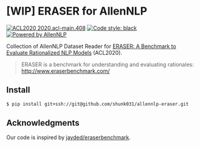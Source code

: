 # [WIP] ERASER for AllenNLP 

<a href="https://www.aclweb.org/anthology/2020.acl-main.408/"><img alt="ACL2020 2020.acl-main.408" src="https://img.shields.io/badge/ACL2020-2020.acl--main.408-red"></a>
<a href="https://github.com/psf/black"><img alt="Code style: black" src="https://img.shields.io/badge/code%20style-black-000000.svg"></a>
<a href="https://github.com/allenai/allennlp"><img alt="Powered by AllenNLP" src="https://img.shields.io/badge/Powered%20by-AllenNLP-blue.svg"></a>

Collection of AllenNLP Dataset Reader for [ERASER: A Benchmark to Evaluate Rationalized NLP Models](https://www.aclweb.org/anthology/2020.acl-main.408/) (ACL2020).

> ERASER is a benchmark for understanding and evaluating rationales: http://www.eraserbenchmark.com/

## Install

```sh
$ pip install git+ssh://git@github.com/shunk031/allennlp-eraser.git
```

## Acknowledgments

Our code is inspired by [jayded/eraserbenchmark](https://github.com/jayded/eraserbenchmark).
